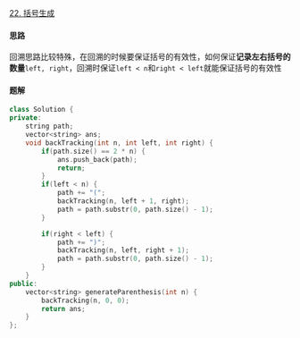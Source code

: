 [22. 括号生成](https://leetcode.cn/problems/generate-parentheses)

#### 思路

回溯思路比较特殊，在回溯的时候要保证括号的有效性，如何保证**记录左右括号的数量**`left, right`，回溯时保证`left < n`和`right < left`就能保证括号的有效性

#### 题解

```c++
class Solution {
private:
    string path;
    vector<string> ans;
    void backTracking(int n, int left, int right) {
        if(path.size() == 2 * n) {
            ans.push_back(path);
            return;
        }
        if(left < n) {
            path += "(";
            backTracking(n, left + 1, right);
            path = path.substr(0, path.size() - 1);
        }

        if(right < left) {
            path += ")";
            backTracking(n, left, right + 1);
            path = path.substr(0, path.size() - 1);
        }
    }
public:
    vector<string> generateParenthesis(int n) {
        backTracking(n, 0, 0);
        return ans;
    }
};
```

